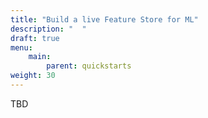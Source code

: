 ```yaml
---
title: "Build a live Feature Store for ML"
description: "  "
draft: true
menu:
    main:
        parent: quickstarts
weight: 30
---
```


TBD

